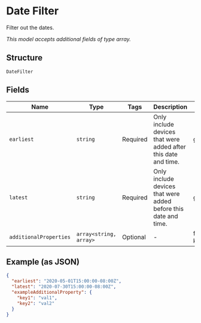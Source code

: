
# Date Filter

Filter out the dates.

*This model accepts additional fields of type array.*

## Structure

`DateFilter`

## Fields

| Name | Type | Tags | Description | Getter | Setter |
|  --- | --- | --- | --- | --- | --- |
| `earliest` | `string` | Required | Only include devices that were added after this date and time. | getEarliest(): string | setEarliest(string earliest): void |
| `latest` | `string` | Required | Only include devices that were added before this date and time. | getLatest(): string | setLatest(string latest): void |
| `additionalProperties` | `array<string, array>` | Optional | - | findAdditionalProperty(string key): array | additionalProperty(string key, array value): void |

## Example (as JSON)

```json
{
  "earliest": "2020-05-01T15:00:00-08:00Z",
  "latest": "2020-07-30T15:00:00-08:00Z",
  "exampleAdditionalProperty": {
    "key1": "val1",
    "key2": "val2"
  }
}
```

